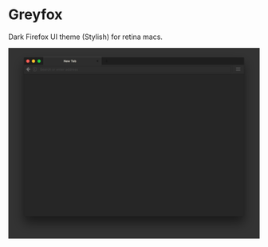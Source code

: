 # Greyfox
Dark Firefox UI theme (Stylish) for retina macs.

![Screenshot](/Screenshots/greyfox.png)
